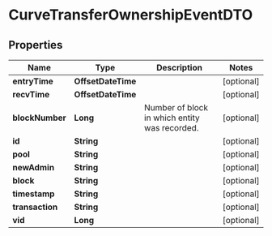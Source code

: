 

# CurveTransferOwnershipEventDTO


## Properties

| Name | Type | Description | Notes |
|------------ | ------------- | ------------- | -------------|
|**entryTime** | **OffsetDateTime** |  |  [optional] |
|**recvTime** | **OffsetDateTime** |  |  [optional] |
|**blockNumber** | **Long** | Number of block in which entity was recorded. |  [optional] |
|**id** | **String** |  |  [optional] |
|**pool** | **String** |  |  [optional] |
|**newAdmin** | **String** |  |  [optional] |
|**block** | **String** |  |  [optional] |
|**timestamp** | **String** |  |  [optional] |
|**transaction** | **String** |  |  [optional] |
|**vid** | **Long** |  |  [optional] |



